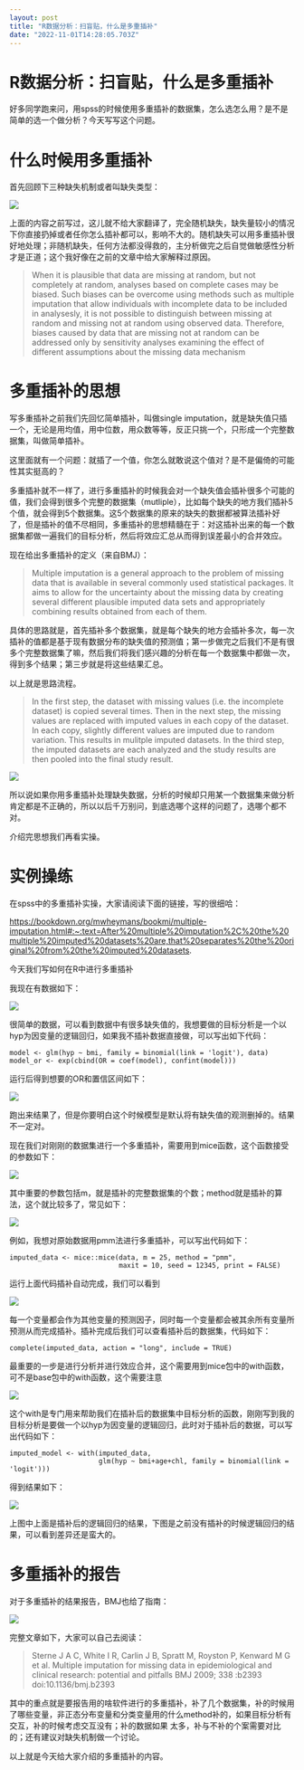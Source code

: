 ```yaml
---
layout: post
title: "R数据分析：扫盲贴，什么是多重插补"
date: "2022-11-01T14:28:05.703Z"
---
```

R数据分析：扫盲贴，什么是多重插补
=================

好多同学跑来问，用spss的时候使用多重插补的数据集，怎么选怎么用？是不是简单的选一个做分析？今天写写这个问题。

什么时候用多重插补
=========

首先回顾下三种缺失机制或者叫缺失类型：

![](https://p26.toutiaoimg.com/img/tos-cn-i-qvj2lq49k0/cc164a548b6c4647a5ead03a59a5bbaa~tplv-tt-shrink:640:0.image)

上面的内容之前写过，这儿就不给大家翻译了，完全随机缺失，缺失量较小的情况下你直接扔掉或者任你怎么插补都可以，影响不大的。随机缺失可以用多重插补很好地处理；非随机缺失，任何方法都没得救的，主分析做完之后自觉做敏感性分析才是正道；这个我好像在之前的文章中给大家解释过原因。

> When it is plausible that data are missing at random, but not completely at random, analyses based on complete cases may be biased. Such biases can be overcome using methods such as multiple imputation that allow individuals with incomplete data to be included in analysesly, it is not possible to distinguish between missing at random and missing not at random using observed data. Therefore, biases caused by data that are missing not at random can be addressed only by sensitivity analyses examining the effect of different assumptions about the missing data mechanism

多重插补的思想
=======

写多重插补之前我们先回忆简单插补，叫做single imputation，就是缺失值只插一个，无论是用均值，用中位数，用众数等等，反正只挑一个，只形成一个完整数据集，叫做简单插补。

这里面就有一个问题：就插了一个值，你怎么就敢说这个值对？是不是偏倚的可能性其实挺高的？

多重插补就不一样了，进行多重插补的时候我会对一个缺失值会插补很多个可能的值，我们会得到很多个完整的数据集（mutliple），比如每个缺失的地方我们插补5个值，就会得到5个数据集。这5个数据集的原来的缺失的数据都被算法插补好了，但是插补的值不尽相同，多重插补的思想精髓在于：对这插补出来的每一个数据集都做一遍我们的目标分析，然后将效应汇总从而得到误差最小的合并效应。

现在给出多重插补的定义（来自BMJ）：

> Multiple imputation is a general approach to the problem of missing data that is available in several commonly used statistical packages. It aims to allow for the uncertainty about the missing data by creating several different plausible imputed data sets and appropriately combining results obtained from each of them.

具体的思路就是，首先插补多个数据集，就是每个缺失的地方会插补多次，每一次插补的值都是基于现有数据分布的缺失值的预测值；第一步做完之后我们不是有很多个完整数据集了嘛，然后我们将我们感兴趣的分析在每一个数据集中都做一次，得到多个结果；第三步就是将这些结果汇总。

以上就是思路流程。

> In the first step, the dataset with missing values (i.e. the incomplete dataset) is copied several times. Then in the next step, the missing values are replaced with imputed values in each copy of the dataset. In each copy, slightly different values are imputed due to random variation. This results in mulitple imputed datasets. In the third step, the imputed datasets are each analyzed and the study results are then pooled into the final study result.

![](https://p9.toutiaoimg.com/img/tos-cn-i-qvj2lq49k0/6ca90f8fde684bc9a896fa211223f338~tplv-tt-shrink:640:0.image)

所以说如果你用多重插补处理缺失数据，分析的时候却只用某一个数据集来做分析肯定都是不正确的，所以以后千万别问，到底选哪个这样的问题了，选哪个都不对。

介绍完思想我们再看实操。

实例操练
====

在spss中的多重插补实操，大家请阅读下面的链接，写的很细哈：

https://bookdown.org/mwheymans/bookmi/multiple-imputation.html#:~:text=After%20multiple%20imputation%2C%20the%20multiple%20imputed%20datasets%20are,that%20separates%20the%20original%20from%20the%20imputed%20datasets.

今天我们写如何在R中进行多重插补

我现在有数据如下：

![](https://p9.toutiaoimg.com/img/tos-cn-i-qvj2lq49k0/57bee3e4fb4d45c4bfd147fa2395f30e~tplv-tt-shrink:640:0.image)

很简单的数据，可以看到数据中有很多缺失值的，我想要做的目标分析是一个以hyp为因变量的逻辑回归，如果我不插补数据直接做，可以写出如下代码：

    model <- glm(hyp ~ bmi, family = binomial(link = 'logit'), data)
    model_or <- exp(cbind(OR = coef(model), confint(model)))

运行后得到想要的OR和置信区间如下：

![](https://p9.toutiaoimg.com/img/tos-cn-i-qvj2lq49k0/eb66c9ce23274334b81cb2aeb7557be0~tplv-tt-shrink:640:0.image)

跑出来结果了，但是你要明白这个时候模型是默认将有缺失值的观测删掉的。结果不一定对。

现在我们对刚刚的数据集进行一个多重插补，需要用到mice函数，这个函数接受的参数如下：

![](https://p26.toutiaoimg.com/img/tos-cn-i-qvj2lq49k0/3ea7978f346443db938b7303528c6e5e~tplv-tt-shrink:640:0.image)

其中重要的参数包括m，就是插补的完整数据集的个数；method就是插补的算法，这个就比较多了，常见如下：

![](https://p9.toutiaoimg.com/img/tos-cn-i-qvj2lq49k0/f70756aff1f54c95a106a6aa039bb06c~tplv-tt-shrink:640:0.image)

例如，我想对原始数据用pmm法进行多重插补，可以写出代码如下：

    imputed_data <- mice::mice(data, m = 25, method = "pmm", 
                               maxit = 10, seed = 12345, print = FALSE)

运行上面代码插补自动完成，我们可以看到

![](https://p26.toutiaoimg.com/img/tos-cn-i-qvj2lq49k0/a584e0c99a894e89830234b6d2c7a52a~tplv-tt-shrink:640:0.image)

每一个变量都会作为其他变量的预测因子，同时每一个变量都会被其余所有变量所预测从而完成插补。插补完成后我们可以查看插补后的数据集，代码如下：

    complete(imputed_data, action = "long", include = TRUE)

最重要的一步是进行分析并进行效应合并，这个需要用到mice包中的with函数，可不是base包中的with函数，这个需要注意

![](https://p26.toutiaoimg.com/img/tos-cn-i-qvj2lq49k0/3707f2711af94e89bfd4bba1a9566e8b~tplv-tt-shrink:640:0.image)

这个with是专门用来帮助我们在插补后的数据集中目标分析的函数，刚刚写到我的目标分析是要做一个以hyp为因变量的逻辑回归，此时对于插补后的数据，可以写出代码如下：

    imputed_model <- with(imputed_data, 
                          glm(hyp ~ bmi+age+chl, family = binomial(link = 'logit')))

得到结果如下：

![](https://p26.toutiaoimg.com/img/tos-cn-i-qvj2lq49k0/272f4100f2ee4e7c8882995fb174d5cc~tplv-tt-shrink:640:0.image)

上图中上面是插补后的逻辑回归的结果，下图是之前没有插补的时候逻辑回归的结果，可以看到差异还是蛮大的。

多重插补的报告
=======

对于多重插补的结果报告，BMJ也给了指南：

![](https://p9.toutiaoimg.com/img/tos-cn-i-qvj2lq49k0/ea6c86013d154dd294822c1afef30440~tplv-tt-shrink:640:0.image)

完整文章如下，大家可以自己去阅读：

> Sterne J A C, White I R, Carlin J B, Spratt M, Royston P, Kenward M G et al. Multiple imputation for missing data in epidemiological and clinical research: potential and pitfalls BMJ 2009; 338 :b2393 doi:10.1136/bmj.b2393

其中的重点就是要报告用的啥软件进行的多重插补，补了几个数据集，补的时候用了哪些变量，非正态分布变量和分类变量用的什么method补的，如果目标分析有交互，补的时候考虑交互没有；补的数据如果 太多，补与不补的个案需要对比的；还有建议对缺失机制做一个讨论。

以上就是今天给大家介绍的多重插补的内容。